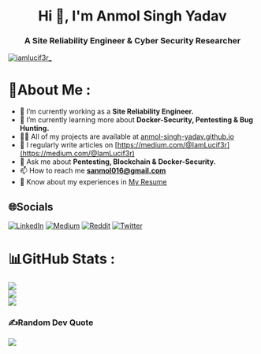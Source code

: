 <h1 align="center">Hi 👋, I'm Anmol Singh Yadav</h1>
<h3 align="center">A Site Reliability Engineer & Cyber Security Researcher</h3>

<p align="left"> <a href="https://twitter.com/iamlucif3r_" target="blank"><img src="https://img.shields.io/twitter/follow/iamlucif3r_?logo=twitter&style=for-the-badge" alt="iamlucif3r_" /></a> </p>

# 💫About Me : 
- 🔭 I’m currently working as a **Site Reliability Engineer.**
- 👯 I’m currently learning more about **Docker-Security, Pentesting & Bug Hunting.**
- 👨‍💻 All of my projects are available at [anmol-singh-yadav.github.io](anmol-singh-yadav.github.io)
- 📝 I regularly write articles on [https://medium.com/@IamLucif3r](https://medium.com/@IamLucif3r)
- 💬 Ask me about **Pentesting, Blockchain & Docker-Security.**
- 📫 How to reach me **sanmol016@gmail.com**
- 📄 Know about my experiences in [My Resume](https://drive.google.com/file/d/1EpeDXyG45Wiptsm4u_j4nfDjUncW0f1m/view?usp=sharing)

## 🌐Socials
[![LinkedIn](https://img.shields.io/badge/LinkedIn-%230077B5.svg?logo=linkedin&logoColor=white)](https://linkedin.com/in/anmolsinghyadav) [![Medium](https://img.shields.io/badge/Medium-12100E?logo=medium&logoColor=white)](https://medium.com/@iamlucif3r) [![Reddit](https://img.shields.io/badge/Reddit-%23FF4500.svg?logo=Reddit&logoColor=white)](https://reddit.com/user/iamlucif3r) [![Twitter](https://img.shields.io/badge/Twitter-%231DA1F2.svg?logo=Twitter&logoColor=white)](https://twitter.com/iamlucif3r_) 

# 📊GitHub Stats : 
![](https://github-readme-stats.vercel.app/api?username=IamLucif3r&theme=dark&hide_border=false&include_all_commits=false&count_private=false)<br/>
![](https://github-readme-streak-stats.herokuapp.com/?user=IamLucif3r&theme=dark&hide_border=false)<br/>
![](https://github-readme-stats.vercel.app/api/top-langs/?username=IamLucif3r&theme=dark&hide_border=false&include_all_commits=false&count_private=false&layout=compact)

### ✍️Random Dev Quote
![](https://quotes-github-readme.vercel.app/api?type=horizontal&theme=dark)
